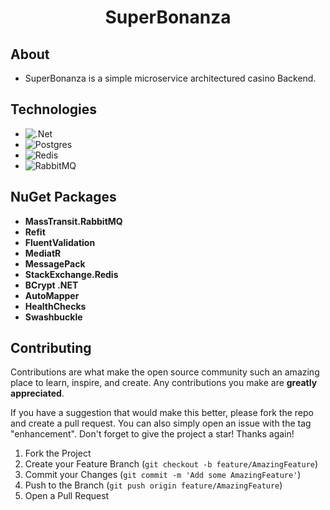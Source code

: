 <div align="center">

# SuperBonanza

</div>

## About

- SuperBonanza is a simple microservice architectured casino Backend.

## Technologies

- ![.Net](https://img.shields.io/badge/.NET-5C2D91?style=for-the-badge&logo=.net&logoColor=white)
- ![Postgres](https://img.shields.io/badge/postgres-%23316192.svg?style=for-the-badge&logo=postgresql&logoColor=white)
- ![Redis](https://img.shields.io/badge/redis-%23DD0031.svg?style=for-the-badge&logo=redis&logoColor=white)
- ![RabbitMQ](https://img.shields.io/badge/Rabbitmq-FF6600?style=for-the-badge&logo=rabbitmq&logoColor=white)

## NuGet Packages

- **MassTransit.RabbitMQ**
- **Refit**
- **FluentValidation**
- **MediatR**
- **MessagePack**
- **StackExchange.Redis**
- **BCrypt .NET**
- **AutoMapper**
- **HealthChecks**
- **Swashbuckle**

## Contributing

Contributions are what make the open source community such an amazing place to learn, inspire, and create. Any contributions you make are **greatly appreciated**.

If you have a suggestion that would make this better, please fork the repo and create a pull request. You can also simply open an issue with the tag "enhancement".
Don't forget to give the project a star! Thanks again!

1. Fork the Project
2. Create your Feature Branch (`git checkout -b feature/AmazingFeature`)
3. Commit your Changes (`git commit -m 'Add some AmazingFeature'`)
4. Push to the Branch (`git push origin feature/AmazingFeature`)
5. Open a Pull Request
